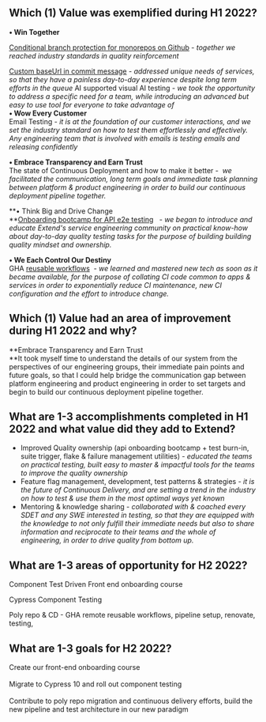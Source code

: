 ## Which (1) Value was exemplified during H1 2022?
**• Win Together**

[Conditional branch protection for monorepos on Github](https://youtu.be/BFAou8IDTLQ) - _together we_ _reached industry standards in quality reinforcement_  

[Custom baseUrl in commit message](https://github.com/helloextend/gha-reusable-workflows/pull/13) - _addressed unique needs of services, so that they have a painless day-to-day experience despite long term efforts in the queue_ AI supported visual AI testing _- we took the opportunity to address a specific need for a team, while introducing an advanced but easy to use tool for everyone to take advantage of_   
**• Wow Every Customer**   
Email Testing - _it is at the foundation of our customer interactions, and we set the industry standard on how to test them effortlessly and effectively. Any engineering team that is involved with emails is testing emails and releasing confidently_   

**• Embrace Transparency and Earn Trust**  
The state of Continuous Deployment and how to make it better -  _we facilitated the communication, long term goals and immediate task planning between platform & product engineering in order to build our continuous deployment pipeline together._  


**• Think Big and Drive Change  
**[Onboarding bootcamp for API e2e testing](https://helloextend.atlassian.net/wiki/spaces/ENG/pages/1354400102/Lesson+8+-+End+to+End+Testing)   - _we began to introduce and educate Extend's service engineering community on practical know-how about day-to-day quality testing tasks for the purpose of building building quality mindset and ownership._ 

**• We Each Control Our Destiny**  
GHA [reusable workflows](https://docs.github.com/en/actions/using-workflows/reusing-workflows)  - _we learned and mastered new tech as soon as it became available, for the purpose of collating CI code common to apps & services in order to exponentially reduce CI maintenance, new CI configuration and the effort to introduce change._

## Which (1) Value had an area of improvement during H1 2022 and why?
**Embrace Transparency and Earn Trust  
**It took myself time to understand the details of our system from the perspectives of our engineering groups, their immediate pain points and future goals, so that I could help bridge the communication gap between platform engineering and product engineering in order to set targets and begin to build our continuous deployment pipeline together.

## What are 1-3 accomplishments completed in H1 2022 and what value did they add to Extend?
-   Improved Quality ownership (api onboarding bootcamp + test burn-in, suite trigger, flake & failure management utilities) - _educated the teams on practical testing, built_ _easy to master & impactful tools for the teams to improve the quality ownership_
-   Feature flag management, development, test patterns & strategies - _it is the future of Continuous Delivery, and are setting a trend in the industry on how to test & use them in the most optimal ways yet known_
-   Mentoring & knowledge sharing - _collaborated with & coached every SDET and any SWE interested in testing, so that they are equipped with the knowledge to not only fulfill their immediate needs but also to share information and reciprocate to their teams and the whole of engineering, in order to drive quality from bottom up._

## What are 1-3 areas of opportunity for H2 2022?
Component Test Driven Front end onboarding course

Cypress Component Testing

Poly repo & CD - GHA remote reusable workflows, pipeline setup, renovate, testing, 

## What are 1-3 goals for H2 2022?

Create our front-end onboarding course   
   
Migrate to Cypress 10 and roll out component testing   
   
Contribute to poly repo migration and continuous delivery efforts, build the new pipeline and test architecture in our new paradigm